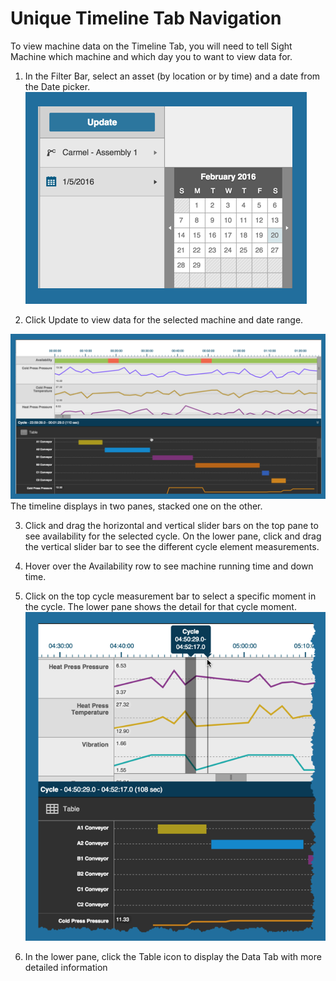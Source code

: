 # Unique Timeline Tab Navigation

To view machine data on the Timeline Tab, you will need to tell Sight Machine which machine and which day you to want to view data for.

1.  In the Filter Bar, select an asset (by location or by time) and  a date from the Date picker.
![](datePickerTimelineTab.png)

2.  Click Update to view data for the selected machine and date range.

![](timelineView.png)
   The timeline displays in two panes, stacked one on the other.

 3. Click and drag the horizontal and vertical slider bars on the top pane to see availability for the selected cycle. On the lower pane, click and drag the vertical slider bar to see the different cycle element measurements.
 4. Hover over the Availability row to see machine running time and down time.
 5. Click on the top cycle measurement bar to select a specific moment in the cycle. The lower pane shows the detail for that cycle moment.
   ![](timelineTabCycletime.png)

 6. In the lower pane, click the Table icon to display the Data Tab with more detailed information
  
 